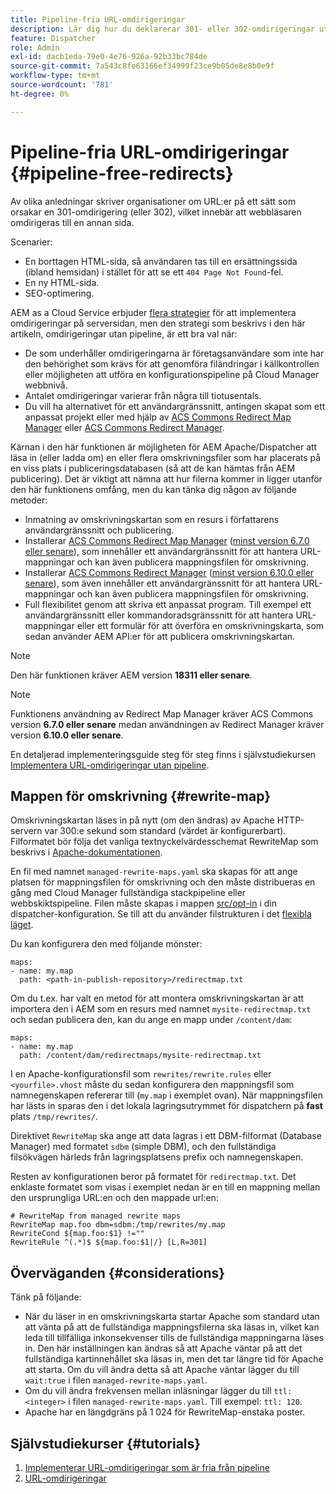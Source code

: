 ```yaml
---
title: Pipeline-fria URL-omdirigeringar
description: Lär dig hur du deklarerar 301- eller 302-omdirigeringar utan åtkomst till Git- eller Cloud Manager-pipelines.
feature: Dispatcher
role: Admin
exl-id: dacb1eda-79e0-4e76-926a-92b33bc784de
source-git-commit: 7a543c8fe63166ef34999f23ce9b05de8e8b0e9f
workflow-type: tm+mt
source-wordcount: '781'
ht-degree: 0%

---
```


# Pipeline-fria URL-omdirigeringar {#pipeline-free-redirects}

Av olika anledningar skriver organisationer om URL:er på ett sätt som orsakar en 301-omdirigering (eller 302), vilket innebär att webbläsaren omdirigeras till en annan sida.

Scenarier:

* En borttagen HTML-sida, så användaren tas till en ersättningssida (ibland hemsidan) i stället för att se ett `404 Page Not Found`-fel.
* En ny HTML-sida.
* SEO-optimering.

AEM as a Cloud Service erbjuder [flera strategier](https://experienceleague.adobe.com/en/docs/experience-manager-learn/foundation/administration/url-redirection) för att implementera omdirigeringar på serversidan, men den strategi som beskrivs i den här artikeln, omdirigeringar utan pipeline, är ett bra val när:

* De som underhåller omdirigeringarna är företagsanvändare som inte har den behörighet som krävs för att genomföra filändringar i källkontrollen eller möjligheten att utföra en konfigurationspipeline på Cloud Manager webbnivå.
* Antalet omdirigeringar varierar från några till tiotusentals.
* Du vill ha alternativet för ett användargränssnitt, antingen skapat som ett anpassat projekt eller med hjälp av [ACS Commons Redirect Map Manager](https://adobe-consulting-services.github.io/acs-aem-commons/features/redirect-map-manager/index.html) eller [ACS Commons Redirect Manager](https://adobe-consulting-services.github.io/acs-aem-commons/features/redirect-manager/subpages/rewritemap.html).

Kärnan i den här funktionen är möjligheten för AEM Apache/Dispatcher att läsa in (eller ladda om) en eller flera omskrivningsfiler som har placerats på en viss plats i publiceringsdatabasen (så att de kan hämtas från AEM publicering). Det är viktigt att nämna att hur filerna kommer in ligger utanför den här funktionens omfång, men du kan tänka dig någon av följande metoder:

* Inmatning av omskrivningskartan som en resurs i författarens användargränssnitt och publicering.
* Installerar [ACS Commons Redirect Map Manager](https://adobe-consulting-services.github.io/acs-aem-commons/features/redirect-map-manager/index.html) ([minst version 6.7.0 eller senare](https://github.com/Adobe-Consulting-Services/acs-aem-commons/releases)), som innehåller ett användargränssnitt för att hantera URL-mappningar och kan även publicera mappningsfilen för omskrivning.
* Installerar [ACS Commons Redirect Manager](https://adobe-consulting-services.github.io/acs-aem-commons/features/redirect-manager/subpages/rewritemap.html) ([minst version 6.10.0 eller senare](https://github.com/Adobe-Consulting-Services/acs-aem-commons/releases)), som även innehåller ett användargränssnitt för att hantera URL-mappningar och kan även publicera mappningsfilen för omskrivning.
* Full flexibilitet genom att skriva ett anpassat program. Till exempel ett användargränssnitt eller kommandoradsgränssnitt för att hantera URL-mappningar eller ett formulär för att överföra en omskrivningskarta, som sedan använder AEM API:er för att publicera omskrivningskartan.

>[!NOTE]
> Den här funktionen kräver AEM version **18311 eller senare**.

>[!NOTE]
> Funktionens användning av Redirect Map Manager kräver ACS Commons version **6.7.0 eller senare** medan användningen av Redirect Manager kräver version **6.10.0 eller senare**.

En detaljerad implementeringsguide steg för steg finns i självstudiekursen [Implementera URL-omdirigeringar utan pipeline](https://experienceleague.adobe.com/en/docs/experience-manager-learn/foundation/administration/implementing-pipeline-free-url-redirects).

## Mappen för omskrivning {#rewrite-map}

Omskrivningskartan läses in på nytt (om den ändras) av Apache HTTP-servern var 300:e sekund som standard (värdet är konfigurerbart). Filformatet bör följa det vanliga textnyckelvärdesschemat RewriteMap som beskrivs i [Apache-dokumentationen](https://httpd.apache.org/docs/2.4/rewrite/rewritemap.html#txt).

En fil med namnet `managed-rewrite-maps.yaml` ska skapas för att ange platsen för mappningsfilen för omskrivning och den måste distribueras en gång med Cloud Manager fullständiga stackpipeline eller webbskiktspipeline. Filen måste skapas i mappen [src/opt-in](https://github.com/adobe/aem-project-archetype/tree/develop/src/main/archetype/dispatcher.cloud/src/opt-in) i din dispatcher-konfiguration. Se till att du använder filstrukturen i det [flexibla läget](/help/implementing/dispatcher/validation-debug.md#flexible-mode-file-structure).

Du kan konfigurera den med följande mönster:

```
maps:
- name: my.map
  path: <path-in-publish-repository>/redirectmap.txt
```

Om du t.ex. har valt en metod för att montera omskrivningskartan är att importera den i AEM som en resurs med namnet `mysite-redirectmap.txt` och sedan publicera den, kan du ange en mapp under `/content/dam`:

```
maps:
- name: my.map
  path: /content/dam/redirectmaps/mysite-redirectmap.txt
```

I en Apache-konfigurationsfil som `rewrites/rewrite.rules` eller `<yourfile>.vhost` måste du sedan konfigurera den mappningsfil som namnegenskapen refererar till (`my.map` i exemplet ovan). När mappningsfilen har lästs in sparas den i det lokala lagringsutrymmet för dispatchern på **fast** plats `/tmp/rewrites/`.

Direktivet `RewriteMap` ska ange att data lagras i ett DBM-filformat (Database Manager) med formatet `sdbm` (simple DBM), och den fullständiga filsökvägen härleds från lagringsplatsens prefix och namnegenskapen.

Resten av konfigurationen beror på formatet för `redirectmap.txt`. Det enklaste formatet som visas i exemplet nedan är en till en mappning mellan den ursprungliga URL:en och den mappade url:en:

```
# RewriteMap from managed rewrite maps
RewriteMap map.foo dbm=sdbm:/tmp/rewrites/my.map
RewriteCond ${map.foo:$1} !=""
RewriteRule ^(.*)$ ${map.foo:$1|/} [L,R=301]
```

## Överväganden {#considerations}

Tänk på följande:

* När du läser in en omskrivningskarta startar Apache som standard utan att vänta på att de fullständiga mappningsfilerna ska läsas in, vilket kan leda till tillfälliga inkonsekvenser tills de fullständiga mappningarna läses in. Den här inställningen kan ändras så att Apache väntar på att det fullständiga kartinnehållet ska läsas in, men det tar längre tid för Apache att starta. Om du vill ändra detta så att Apache väntar lägger du till `wait:true` i filen `managed-rewrite-maps.yaml`.
* Om du vill ändra frekvensen mellan inläsningar lägger du till `ttl: <integer>` i filen `managed-rewrite-maps.yaml`. Till exempel: `ttl: 120`.
* Apache har en längdgräns på 1 024 för RewriteMap-enstaka poster.

## Självstudiekurser {#tutorials}

1. [Implementerar URL-omdirigeringar som är fria från pipeline](https://experienceleague.adobe.com/en/docs/experience-manager-learn/foundation/administration/implementing-pipeline-free-url-redirects)
1. [URL-omdirigeringar](https://experienceleague.adobe.com/en/docs/experience-manager-learn/foundation/administration/url-redirection)
